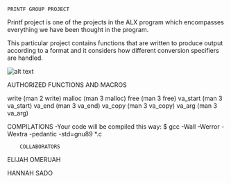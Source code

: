 	PRINTF GROUP PROJECT
Printf project is one of the projects in the ALX program which encompasses everything we have been thought in the program.

This particular project contains functions that are written to produce output according to a format and it considers how different conversion specifiers are handled.
 
![alt text](Path:/storage/emulated/0/Download/printed.png)


AUTHORIZED FUNCTIONS AND MACROS

write (man 2 write)
malloc (man 3 malloc)
free (man 3 free)
va_start (man 3 va_start)
va_end (man 3 va_end)
va_copy (man 3 va_copy)
va_arg (man 3 va_arg)

COMPILATIONS
-Your code will be compiled this way:
$ gcc -Wall -Werror -Wextra -pedantic -std=gnu89 *.c


		COLLABORATORS

ELIJAH OMERUAH

HANNAH SADO
